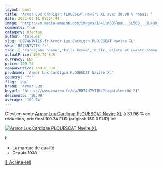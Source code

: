 ```yaml
---
layout: post
title: 'Armor Lux Cardigan PLOUESCAT Navire XL avec 30.98 % rabais '
date: 2021-05-11 09:04:44
image: 'https://m.media-amazon.com/images/I/411n6D6RoaL._SL500_._SL400_.jpg'
comments: true
category: ofertas
author: 'tole.es'
slug: 'B074N7VT1K-fr Armor Lux Cardigan PLOUESCAT Navire XL'
sku: 'B074N7VT1K-fr'
tags: [ 'Cardigans homme','Pulls homme','Pulls, gilets et sweats homme','Vêtements','Vêtements homme','armor lux', ]
actualPrice: 109.74 EUR
currency: EUR
price: 109.74
comparePrice: 159.0 EUR
prodname: 'Armor Lux Cardigan PLOUESCAT Navire XL'
country: 'fr'
flag: '🇫🇷'
brand: 'Armor Lux'
buyurl: 'https://www.amazon.fr/dp/B074N7VT1K/?tag=tolees0d-21'
descuento: '30.98'
average: '109.74'
---
```


C'est en vente [Armor Lux Cardigan PLOUESCAT Navire XL](https://www.amazon.fr/dp/B074N7VT1K/?tag=tolees0d-21)  à  30.98 % de réduction, prix final  109.74 EUR (original: 159.0 EUR) ici:

[![Armor Lux Cardigan PLOUESCAT Navire XL](https://m.media-amazon.com/images/I/411n6D6RoaL._SL500_._SL400_.jpg)](https://www.amazon.fr/dp/B074N7VT1K/?tag=tolees0d-21)

ℹ️:

- La marque de qualité
- Depuis 1938

[🛒 Achète-le!!](https://www.amazon.fr/dp/B074N7VT1K/?tag=tolees0d-21)
